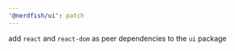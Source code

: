 ```yaml
---
'@nerdfish/ui': patch
---
```


add `react` and `react-dom` as peer dependencies to the `ui` package
